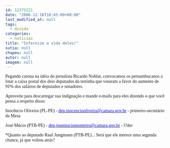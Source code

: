 ```yaml
---
id: 12375221
date: "2006-12-16T10:45:00+00:00"
last_modified_at: null
tags:
  - divida
categories:
  - noticias
title: "Infernize a vida deles!"
sutia: null
chapeu: null
autor: null
imagem: null
---
```

<p><P><FONT face=Verdana>Pegando carona na idéia do jornalista Ricardo&nbsp;Noblat, convocamos os pernambucanos a lotar a caixa postal dos dois deputados&nbsp;da terrinha que votaram a favor do aumento de 91% dos salários de deputados e senadores. </FONT></P></p>
<p><P><FONT face=Verdana>Aproveite para descarregar sua indignação&nbsp;e mande e-mails para eles dizendo o que você pensa a respeito disso:</FONT></P></p>
<p><P><FONT face=Verdana>Inocêncio Oliveira (PL-PE) - </FONT><A href=\"mailto:dep.inocenciooliveira@camara.gov.br\"><U><FONT color=#0000ff><FONT face=Verdana>dep.inocenciooliveira@camara.gov.br</FONT></U></FONT></A><FONT face=Verdana> - primeiro-secretário da Mesa</FONT></P></p>
<p><P><FONT face=Verdana>José Múcio (PTB-PE) - </FONT><A href=\"mailto:dep.josemuciomonteiro@camara.gov.br\"><U><FONT color=#0000ff><FONT face=Verdana>dep.josemuciomonteiro@camara.gov.br</FONT></U></FONT></A><FONT face=Verdana> - l?der</FONT></P></p>
<p><P><FONT face=Verdana>*Quanto ao deputado Raul Jungmann (PTB-PE)... Será que ele&nbsp;merece uma segunda chance, já que voltou atrás?</FONT></P> </p>
